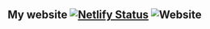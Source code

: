 ## My website [![Netlify Status](https://api.netlify.com/api/v1/badges/b9e65b72-55ce-42d1-b996-c7d7d601b7ee/deploy-status)](https://app.netlify.com/sites/spiri-leo/deploys) ![Website](https://img.shields.io/website?down_message=something%20went%20wrong&up_message=working&url=https%3A%2F%2Fspiri-leo.netlify.app%2F)
